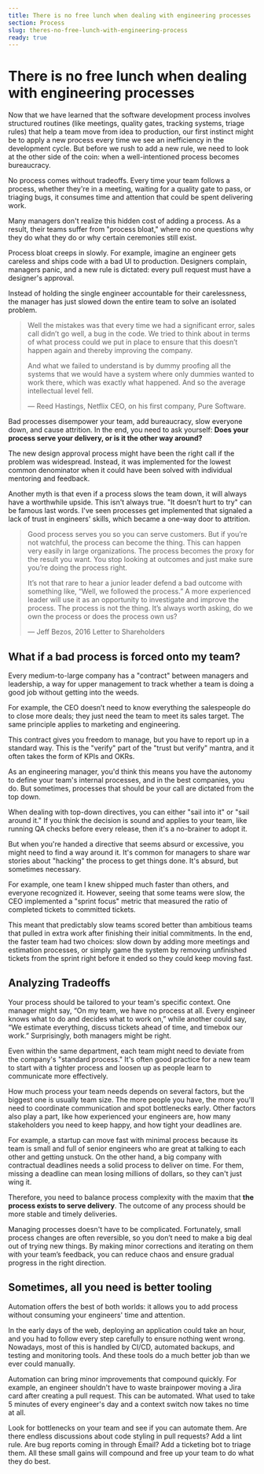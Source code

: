 ```yaml
---
title: There is no free lunch when dealing with engineering processes 
section: Process
slug: theres-no-free-lunch-with-engineering-process
ready: true
---
```


# There is no free lunch when dealing with engineering processes

Now that we have learned that the software development process involves structured routines (like meetings, quality gates, tracking systems, triage rules) that help a team move from idea to production, our first instinct might be to apply a new process every time we see an inefficiency in the development cycle. But before we rush to add a new rule, we need to look at the other side of the coin: when a well-intentioned process becomes bureaucracy.

No process comes without tradeoffs. Every time your team follows a process, whether they're in a meeting, waiting for a quality gate to pass, or triaging bugs, it consumes time and attention that could be spent delivering work.

Many managers don't realize this hidden cost of adding a process. As a result, their teams suffer from "process bloat," where no one questions why they do what they do or why certain ceremonies still exist.

Process bloat creeps in slowly. For example, imagine an engineer gets careless and ships code with a bad UI to production. Designers complain, managers panic, and a new rule is dictated: every pull request must have a designer's approval.

Instead of holding the single engineer accountable for their carelessness, the manager has just slowed down the entire team to solve an isolated problem.

> Well the mistakes was that every time we had a significant error, sales call didn’t go well, a bug in the code. We tried to think about in terms of what process could we put in place to ensure that this doesn’t happen again and thereby improving the company. 
>
> And what we failed to understand is by dummy proofing all the systems that we would have a system where only dummies wanted to work there, which was exactly what happened. And so the average intellectual level fell.
>
> — Reed Hastings, Netflix CEO, on his first company, Pure Software.

Bad processes disempower your team, add bureaucracy, slow everyone down, and cause attrition. In the end, you need to ask yourself: **Does your process serve your delivery, or is it the other way around?**

The new design approval process might have been the right call if the problem was widespread. Instead, it was implemented for the lowest common denominator when it could have been solved with individual mentoring and feedback.

Another myth is that even if a process slows the team down, it will always have a worthwhile upside. This isn't always true. "It doesn’t hurt to try" can be famous last words. I've seen processes get implemented that signaled a lack of trust in engineers' skills, which became a one-way door to attrition.

> Good process serves you so you can serve customers. But if you’re not watchful, the process can become the thing. This can happen very easily in large organizations. The process becomes the proxy for the result you want. You stop looking at outcomes and just make sure you’re doing the process right.
>
> It’s not that rare to hear a junior leader defend a bad outcome with something like, “Well, we followed the process.” A more experienced leader will use it as an opportunity to investigate and improve the process. The process is not the thing. It’s always worth asking, do we own the process or does the process own us?
>
> — Jeff Bezos, 2016 Letter to Shareholders

## What if a bad process is forced onto my team?

Every medium-to-large company has a "contract" between managers and leadership, a way for upper management to track whether a team is doing a good job without getting into the weeds.

For example, the CEO doesn’t need to know everything the salespeople do to close more deals; they just need the team to meet its sales target. The same principle applies to marketing and engineering.

This contract gives you freedom to manage, but you have to report up in a standard way. This is the "verify" part of the "trust but verify" mantra, and it often takes the form of KPIs and OKRs.

As an engineering manager, you'd think this means you have the autonomy to define your team's internal processes, and in the best companies, you do. But sometimes, processes that should be your call are dictated from the top down.

When dealing with top-down directives, you can either "sail into it" or "sail around it." If you think the decision is sound and applies to your team, like running QA checks before every release, then it's a no-brainer to adopt it.

But when you're handed a directive that seems absurd or excessive, you might need to find a way around it. It's common for managers to share war stories about "hacking" the process to get things done. It's absurd, but sometimes necessary.

For example, one team I knew shipped much faster than others, and everyone recognized it. However, seeing that some teams were slow, the CEO implemented a "sprint focus" metric that measured the ratio of completed tickets to committed tickets.

This meant that predictably slow teams scored better than ambitious teams that pulled in extra work after finishing their initial commitments. In the end, the faster team had two choices: slow down by adding more meetings and estimation processes, or simply game the system by removing unfinished tickets from the sprint right before it ended so they could keep moving fast.

## Analyzing Tradeoffs

Your process should be tailored to your team's specific context. One manager might say, “On my team, we have no process at all. Every engineer knows what to do and decides what to work on,” while another could say, “We estimate everything, discuss tickets ahead of time, and timebox our work.” Surprisingly, both managers might be right.

Even within the same department, each team might need to deviate from the company's "standard process." It's often good practice for a new team to start with a tighter process and loosen up as people learn to communicate more effectively.

How much process your team needs depends on several factors, but the biggest one is usually team size. The more people you have, the more you'll need to coordinate communication and spot bottlenecks early. Other factors also play a part, like how experienced your engineers are, how many stakeholders you need to keep happy, and how tight your deadlines are.

For example, a startup can move fast with minimal process because its team is small and full of senior engineers who are great at talking to each other and getting unstuck. On the other hand, a big company with contractual deadlines needs a solid process to deliver on time. For them, missing a deadline can mean losing millions of dollars, so they can't just wing it.

Therefore, you need to balance process complexity with the maxim that **the process exists to serve delivery**. The outcome of any process should be more stable and timely deliveries.

Managing processes doesn't have to be complicated. Fortunately, small process changes are often reversible, so you don’t need to make a big deal out of trying new things. By making minor corrections and iterating on them with your team’s feedback, you can reduce chaos and ensure gradual progress in the right direction.

## Sometimes, all you need is better tooling

Automation offers the best of both worlds: it allows you to add process without consuming your engineers' time and attention.

In the early days of the web, deploying an application could take an hour, and you had to follow every step carefully to ensure nothing went wrong. Nowadays, most of this is handled by CI/CD, automated backups, and testing and monitoring tools. And these tools do a much better job than we ever could manually.

Automation can bring minor improvements that compound quickly. For example, an engineer shouldn't have to waste brainpower moving a Jira card after creating a pull request. This can be automated. What used to take 5 minutes of every engineer's day and a context switch now takes no time at all.

Look for bottlenecks on your team and see if you can automate them. Are there endless discussions about code styling in pull requests? Add a lint rule. Are bug reports coming in through Email? Add a ticketing bot to triage them. All these small gains will compound and free up your team to do what they do best.


